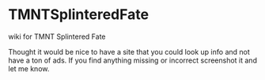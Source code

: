 # TMNTSplinteredFate
wiki for TMNT Splintered Fate

Thought it would be nice to have a site that you could look up info and not have a ton of ads.
If you find anything missing or incorrect screenshot it and let me know.
